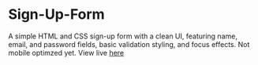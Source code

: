 # Sign-Up-Form

A simple HTML and CSS sign-up form with a clean UI, featuring name, email, and password fields, basic validation styling, and focus effects. Not mobile optimzed yet.
View live [here](https://paar8.github.io/Sign-Up-Form/)
